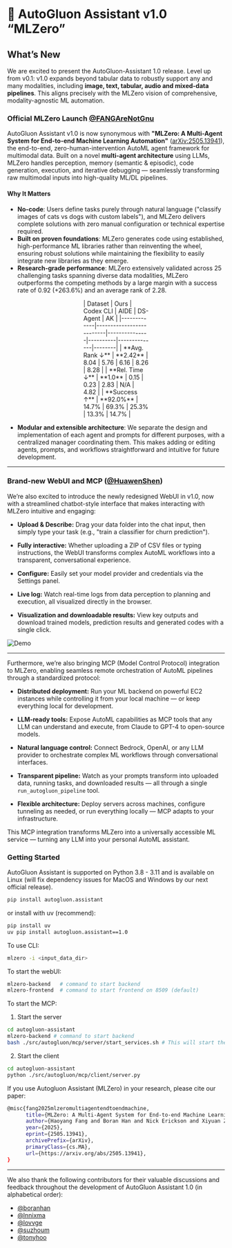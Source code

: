 # 🚀 AutoGluon Assistant v1.0 “MLZero”

## What’s New

We are excited to present the AutoGluon-Assistant 1.0 release. Level up from v0.1: v1.0 expands beyond tabular data to robustly support any and many modalities, including **image, text, tabular, audio and mixed-data pipelines**. This aligns precisely with the MLZero vision of comprehensive, modality-agnostic ML automation.

### Official MLZero Launch [@FANGAreNotGnu](https://github.com/FANGAreNotGnu)

AutoGluon Assistant v1.0 is now synonymous with **"MLZero: A Multi-Agent System for End-to-end Machine Learning Automation"** ([arXiv:2505.13941](https://arxiv.org/abs/2505.13941)), the end-to-end, zero-human-intervention AutoML agent framework for multimodal data.
Built on a novel **multi-agent architecture** using LLMs, MLZero handles perception, memory (semantic & episodic), code generation, execution, and iterative debugging — seamlessly transforming raw multimodal inputs into high-quality ML/DL pipelines.

#### Why It Matters
- **No-code**: Users define tasks purely through natural language ("classify images of cats vs dogs with custom labels"), and MLZero delivers complete solutions with zero manual configuration or technical expertise required.
- **Built on proven foundations**: MLZero generates code using established, high-performance ML libraries rather than reinventing the wheel, ensuring robust solutions while maintaining the flexibility to easily integrate new libraries as they emerge.
- **Research-grade performance**: MLZero extensively validated across 25 challenging tasks spanning diverse data modalities, MLZero outperforms the competing methods by a large margin with a success rate of 0.92 (+263.6\%) and an average rank of 2.28. 
  
<div style="margin-left: auto;
            margin-right: auto;
            width: 30%">
| Dataset     | Ours | Codex CLI | AIDE | DS-Agent | AK |
|-------------|--------------------------|---------------|----------|--------------|--------|
| **Avg. Rank ↓** | **2.42** | 8.04 | 5.76 | 6.16 | 8.26 | 8.28 | 
| **Rel. Time ↓** | **1.0**  | 0.15 | 0.23 | 2.83 | N/A  | 4.82 | 
| **Success ↑**   | **92.0%** | 14.7% | 69.3% | 25.3% | 13.3% | 14.7% | 
</div>

- **Modular and extensible architecture**: We separate the design and implementation of each agent and prompts for different purposes, with a centralized manager coordinating them. This makes adding or editing agents, prompts, and workflows straightforward and intuitive for future development.


---


### Brand-new WebUI and MCP ([@HuawenShen](https://github.com/HuawenShen)) 

We’re also excited to introduce the newly redesigned WebUI in v1.0, now with a streamlined chatbot-style interface that makes interacting with MLZero intuitive and engaging:

- **Upload & Describe:** Drag your data folder into the chat input, then simply type your task (e.g., "train a classifier for churn prediction").

- **Fully interactive:** Whether uploading a ZIP of CSV files or typing instructions, the WebUI transforms complex AutoML workflows into a transparent, conversational experience.

- **Configure:** Easily set your model provider and credentials via the Settings panel.

- **Live log:** Watch real-time logs from data perception to planning and execution, all visualized directly in the browser.

- **Visualization and downloadable results:** View key outputs and download trained models, prediction results and generated codes with a single click.

![Demo](https://github.com/autogluon/autogluon-assistant/blob/main/docs/assets/web_demo.gif)

---

Furthermore, we’re also bringing MCP (Model Control Protocol) integration to MLZero, enabling seamless remote orchestration of AutoML pipelines through a standardized protocol:

- **Distributed deployment:** Run your ML backend on powerful EC2 instances while controlling it from your local machine — or keep everything local for development.

- **LLM-ready tools:** Expose AutoML capabilities as MCP tools that any LLM can understand and execute, from Claude to GPT-4 to open-source models.

- **Natural language control:** Connect Bedrock, OpenAI, or any LLM provider to orchestrate complex ML workflows through conversational interfaces.

- **Transparent pipeline:** Watch as your prompts transform into uploaded data, running tasks, and downloaded results — all through a single `run_autogluon_pipeline` tool.

- **Flexible architecture:** Deploy servers across machines, configure tunneling as needed, or run everything locally — MCP adapts to your infrastructure.

This MCP integration transforms MLZero into a universally accessible ML service — turning any LLM into your personal AutoML assistant.

### Getting Started

AutoGluon Assistant is supported on Python 3.8 - 3.11 and is available on Linux (will fix dependency issues for MacOS and Windows by our next official release).

```bash
pip install autogluon.assistant
```
or install with uv (recommend):
```bash
pip install uv
uv pip install autogluon.assistant==1.0
```

To use CLI:
```bash
mlzero -i <input_data_dir>
```

To start the webUI:
```bash
mlzero-backend   # command to start backend
mlzero-frontend  # command to start frontend on 8509 (default)
```

To start the MCP:
1. Start the server
```bash
cd autogluon-assistant
mlzero-backend # command to start backend
bash ./src/autogluon/mcp/server/start_services.sh # This will start the service—run it in a new terminal.
```
2. Start the client
```bash
cd autogluon-assistant
python ./src/autogluon/mcp/client/server.py
```

If you use Autogluon Assistant (MLZero) in your research, please cite our paper:

```bash
@misc{fang2025mlzeromultiagentendtoendmachine,
      title={MLZero: A Multi-Agent System for End-to-end Machine Learning Automation}, 
      author={Haoyang Fang and Boran Han and Nick Erickson and Xiyuan Zhang and Su Zhou and Anirudh Dagar and Jiani Zhang and Ali Caner Turkmen and Cuixiong Hu and Huzefa Rangwala and Ying Nian Wu and Bernie Wang and George Karypis},
      year={2025},
      eprint={2505.13941},
      archivePrefix={arXiv},
      primaryClass={cs.MA},
      url={https://arxiv.org/abs/2505.13941}, 
}
```
---

We also thank the following contributors for their valuable discussions and feedback throughout the development of AutoGluon Assistant 1.0 (in alphabetical order):

- [@boranhan](https://github.com/boranhan)
- [@lnnixma](https://github.com/Innixma)
- [@lovvge](https://github.com/lovvge)
- [@suzhoum](https://github.com/suzhoum)
- [@tonyhoo](https://github.com/tonyhoo)

